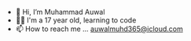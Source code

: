 - 👋 Hi, I’m Muhammad Auwal
- 🧑🏾 I'm a 17 year old, learning to code
- 📫 How to reach me ... auwalmuhd365@icloud.com
